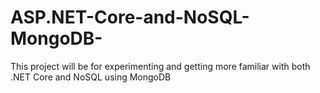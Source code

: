 # ASP.NET-Core-and-NoSQL-MongoDB-
This project will be for experimenting and getting more familiar with both .NET Core and NoSQL using MongoDB
